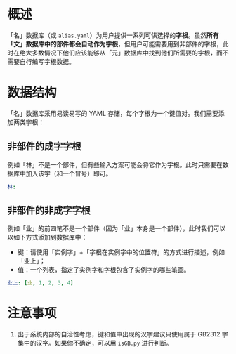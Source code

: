 # 概述

「名」数据库（或 `alias.yaml`）为用户提供一系列可供选择的**字根**。虽然**所有「文」数据库中的部件都会自动作为字根**，但用户可能需要用到非部件的字根，此时在绝大多数情况下他们应该能够从「元」数据库中找到他们所需要的字根，而不需要自行编写字根数据。

# 数据结构

「名」数据库采用易读易写的 YAML 存储，每个字根为一个键值对。我们需要添加两类字根：

## 非部件的成字字根

例如「林」不是一个部件，但有些输入方案可能会将它作为字根。此时只需要在数据库中加入该字（和一个冒号）即可。

```yaml
林: 
```

## 非部件的非成字字根

例如「业」的前四笔不是一个部件（因为「业」本身是一个部件），此时我们可以以如下方式添加到数据库中：

- 键：请使用「实例字」+「字根在实例字中的位置符」的方式进行描述，例如「业上」；
- 值：一个列表，指定了实例字和字根包含了实例字的哪些笔画。

```yaml
业上: [业, 1, 2, 3, 4]
```

# 注意事项

1. 出于系统内部的自洽性考虑，键和值中出现的汉字建议只使用属于 GB2312 字集中的汉字。如果你不确定，可以用 `isGB.py` 进行判断。

